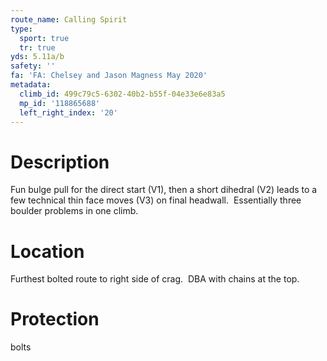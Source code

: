 ```yaml
---
route_name: Calling Spirit
type:
  sport: true
  tr: true
yds: 5.11a/b
safety: ''
fa: 'FA: Chelsey and Jason Magness May 2020'
metadata:
  climb_id: 499c79c5-6302-40b2-b55f-04e33e6e83a5
  mp_id: '118865688'
  left_right_index: '20'
---
```

# Description
Fun bulge pull for the direct start (V1), then a short dihedral (V2) leads to a few technical thin face moves (V3) on final headwall.  Essentially three boulder problems in one climb.

# Location
Furthest bolted route to right side of crag.  DBA with chains at the top.

# Protection
bolts
